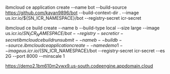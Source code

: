 ibmcloud ce application create --name bot --build-source https://github.com/kayan9896/bot --build-context-dir . --image us.icr.io/${SN_ICR_NAMESPACE}/bot --registry-secret icr-secret

ibmcloud ce build create --name b --build-type local --size large --image us.icr.io/${SN_ICR_NAMESPACE}/bot --registry-secret icr-secret
ibmcloud ce buildrun submit --name b --build b --source .
ibmcloud ce application create --name demo1 --image us.icr.io/${SN_ICR_NAMESPACE}/bot --registry-secret icr-secret --es 2G --port 8000 --minscale 1



https://demo2.1bm610m2vwx9.us-south.codeengine.appdomain.cloud
                            
